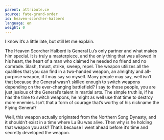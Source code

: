 ```yaml
---
parent: attribute.ce
source: fate-grand-order
id: heaven-scorcher-halberd
language: en
weight: 0
---
```


I know it’s a little late, but still let me explain.

The Heaven Scorcher Halberd is General Lu’s only partner and what makes him special.
It is truly a masterpiece, and the only thing that was allowed in his heart, the heart of a man who claimed he needed no friend and no comrade.
Slash, thrust, strike, sweep, repel.
The weapon utilizes all the qualities that you can find in a two-handed weapon, an almighty and all-purpose weapon, if I may say so myself.
Many people may say, well isn’t that because the General wasn’t skilled enough to switch weapons depending on the ever-changing battlefield?
I say to those people, you are just jealous of the General’s talent in martial arts.
The simple truth is, if he has the time to switch weapons, he might as well use that time to destroy more enemies.
Isn’t that a form of courage that’s worthy of his nickname the Flying General?

Well, this weapon actually originated from the Northern Song Dynasty, and it shouldn’t exist in a time where Lu Bu was alive.
Then why is he holding that weapon you ask?
That’s because I went ahead before it’s time and secretly developed the weapon.
